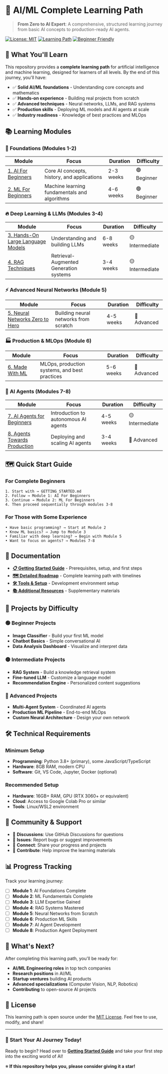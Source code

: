 # 🚀 AI/ML Complete Learning Path

> **From Zero to AI Expert**: A comprehensive, structured learning journey from basic AI concepts to production-ready AI agents.

[![License: MIT](https://img.shields.io/badge/License-MIT-yellow.svg)](https://opensource.org/licenses/MIT)
[![Learning Path](https://img.shields.io/badge/Learning-Path-blue.svg)](./ROADMAP.md)
[![Beginner Friendly](https://img.shields.io/badge/Beginner-Friendly-green.svg)](./GETTING_STARTED.md)

## 🎯 What You'll Learn

This repository provides a **complete learning path** for artificial intelligence and machine learning, designed for learners of all levels. By the end of this journey, you'll have:

- ✅ **Solid AI/ML foundations** - Understanding core concepts and mathematics
- ✅ **Hands-on experience** - Building real projects from scratch
- ✅ **Advanced techniques** - Neural networks, LLMs, and RAG systems
- ✅ **Production skills** - Deploying ML models and AI agents at scale
- ✅ **Industry readiness** - Knowledge of best practices and MLOps

## 📚 Learning Modules

### 🌟 **Foundations (Modules 1-2)**
| Module | Focus | Duration | Difficulty |
|--------|-------|----------|------------|
| [1. AI For Beginners](./1.AI-For-Beginners/) | Core AI concepts, history, and applications | 2-3 weeks | 🟢 Beginner |
| [2. ML For Beginners](./2.ML-For-Beginners/) | Machine learning fundamentals and algorithms | 4-6 weeks | 🟢 Beginner |

### 🔥 **Deep Learning & LLMs (Modules 3-4)**
| Module | Focus | Duration | Difficulty |
|--------|-------|----------|------------|
| [3. Hands-On Large Language Models](./3.Hands-On-Large-Language-Models/) | Understanding and building LLMs | 6-8 weeks | 🟡 Intermediate |
| [4. RAG Techniques](./4.RAG_Techniques/) | Retrieval-Augmented Generation systems | 3-4 weeks | 🟡 Intermediate |

### ⚡ **Advanced Neural Networks (Module 5)**
| Module | Focus | Duration | Difficulty |
|--------|-------|----------|------------|
| [5. Neural Networks Zero to Hero](./5.nn-zero-to-hero/) | Building neural networks from scratch | 4-5 weeks | 🔴 Advanced |

### 🏭 **Production & MLOps (Module 6)**
| Module | Focus | Duration | Difficulty |
|--------|-------|----------|------------|
| [6. Made With ML](./6.Made-With-ML/) | MLOps, production systems, and best practices | 5-6 weeks | 🔴 Advanced |

### 🤖 **AI Agents (Modules 7-8)**
| Module | Focus | Duration | Difficulty |
|--------|-------|----------|------------|
| [7. AI Agents for Beginners](./7.ai-agents-for-beginners/) | Introduction to autonomous AI agents | 4-5 weeks | 🟡 Intermediate |
| [8. Agents Towards Production](./8.agents-towards-production/) | Deploying and scaling AI agents | 3-4 weeks | 🔴 Advanced |

## 🗺️ Quick Start Guide

### For Complete Beginners
```
1. Start with → GETTING_STARTED.md
2. Follow → Module 1: AI For Beginners
3. Continue → Module 2: ML For Beginners
4. Then proceed sequentially through modules 3-8
```

### For Those with Some Experience
```
• Have basic programming? → Start at Module 2
• Know ML basics? → Jump to Module 3
• Familiar with deep learning? → Begin with Module 5
• Want to focus on agents? → Modules 7-8
```

## 📖 Documentation

- **[📋 Getting Started Guide](./GETTING_STARTED.md)** - Prerequisites, setup, and first steps
- **[🗺️ Detailed Roadmap](./ROADMAP.md)** - Complete learning path with timelines
- **[🛠️ Tools & Setup](./resources/tools-and-setup/)** - Development environment setup
- **[📚 Additional Resources](./resources/additional-reading/)** - Supplementary materials

## 💼 Projects by Difficulty

### 🟢 Beginner Projects
- **Image Classifier** - Build your first ML model
- **Chatbot Basics** - Simple conversational AI
- **Data Analysis Dashboard** - Visualize and interpret data

### 🟡 Intermediate Projects
- **RAG System** - Build a knowledge retrieval system
- **Fine-tuned LLM** - Customize a language model
- **Recommendation Engine** - Personalized content suggestions

### 🔴 Advanced Projects
- **Multi-Agent System** - Coordinated AI agents
- **Production ML Pipeline** - End-to-end MLOps
- **Custom Neural Architecture** - Design your own network

## 🛠️ Technical Requirements

### Minimum Setup
- **Programming**: Python 3.8+ (primary), some JavaScript/TypeScript
- **Hardware**: 8GB RAM, modern CPU
- **Software**: Git, VS Code, Jupyter, Docker (optional)

### Recommended Setup
- **Hardware**: 16GB+ RAM, GPU (RTX 3060+ or equivalent)
- **Cloud**: Access to Google Colab Pro or similar
- **Tools**: Linux/WSL2 environment

## 🤝 Community & Support

- 💬 **Discussions**: Use GitHub Discussions for questions
- 🐛 **Issues**: Report bugs or suggest improvements
- 🔗 **Connect**: Share your progress and projects
- 📖 **Contribute**: Help improve the learning materials

## 📊 Progress Tracking

Track your learning journey:

- [ ] **Module 1**: AI Foundations Complete
- [ ] **Module 2**: ML Fundamentals Complete
- [ ] **Module 3**: LLM Expertise Gained
- [ ] **Module 4**: RAG Systems Mastered
- [ ] **Module 5**: Neural Networks from Scratch
- [ ] **Module 6**: Production ML Skills
- [ ] **Module 7**: AI Agent Development
- [ ] **Module 8**: Production Agent Deployment

## 🚀 What's Next?

After completing this learning path, you'll be ready for:
- **AI/ML Engineering roles** in top tech companies
- **Research positions** in AI/ML
- **Startup ventures** building AI products
- **Advanced specializations** (Computer Vision, NLP, Robotics)
- **Contributing** to open-source AI projects

## 📜 License

This learning path is open source under the [MIT License](LICENSE). Feel free to use, modify, and share!

---

### 🌟 Start Your AI Journey Today!

Ready to begin? Head over to [**Getting Started Guide**](./GETTING_STARTED.md) and take your first step into the exciting world of AI!

**⭐ If this repository helps you, please consider giving it a star!**
